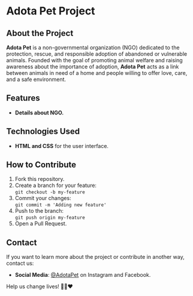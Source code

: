 # Adota Pet Project

## About the Project

**Adota Pet** is a non-governmental organization (NGO) dedicated to the protection, rescue, and responsible adoption of abandoned or vulnerable animals. Founded with the goal of promoting animal welfare and raising awareness about the importance of adoption, **Adota Pet** acts as a link between animals in need of a home and people willing to offer love, care, and a safe environment.

## Features

- **Details about NGO.**

## Technologies Used

- **HTML and CSS** for the user interface.

## How to Contribute

1. Fork this repository.
2. Create a branch for your feature:  
   `git checkout -b my-feature`
3. Commit your changes:  
   `git commit -m 'Adding new feature'`
4. Push to the branch:  
   `git push origin my-feature`
5. Open a Pull Request.

## Contact

If you want to learn more about the project or contribute in another way, contact us:

- **Social Media**: [@AdotaPet](https://www.instagram.com/projeto_adotepet/) on Instagram and Facebook.

Help us change lives! 🐶🐱❤️
